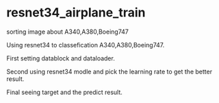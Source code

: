 # resnet34_airplane_train

sorting image about A340,A380,Boeing747

Using resnet34 to classefication A340,A380,Boeing747.

First setting datablock and dataloader.

Second using resnet34 modle and pick the learning rate to get the better result.

Final seeing target and the predict result.
